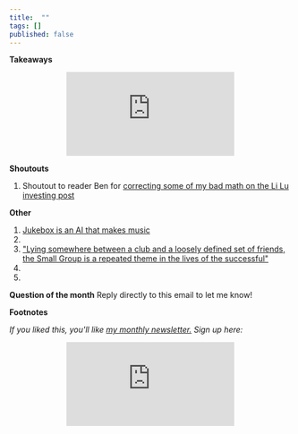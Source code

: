 ```yaml
---
title:  ""  
tags: []
published: false
---
```



**Takeaways**

<style>
      .iframe-container {
        overflow: hidden;        
        padding-top: 50%; <!-- Calculated from the aspect ration of the content (in case of 16:9 it is 9/16= 0.5625) -->
        position: relative;
      }
      .iframe-container iframe { 
         border: 0;
         height: 100%; <!-- Finally, width and height are set to 100% so the iframe takes up 100% of the containers space. -->
         left: 0;
         position: absolute;
         top: 0;
         width: 100%;
         display: block;
         margin: 0 auto; <!-- center image -->
      }
      <!-- 4x3 Aspect Ratio -->
      .iframe-container-4x3 {
        padding-top: 75%;
      }
</style> 

<div class="iframe-container-4x3">
  <p align="center"><iframe src="https://avoidboringpeople.substack.com/embed" frameborder="0" scrolling="no"> </iframe></p>
</div>


**Shoutouts**

1. Shoutout to reader Ben for [correcting some of my bad math on the Li Lu investing post](https://avoidboringpeople.substack.com/p/we-wanted-her-instead-we-got-tinder/comments "Li Lu")

**Other**

1. [Jukebox is an AI that makes music](https://openai.com/blog/jukebox/ "Juke")
2.  
3. ["Lying somewhere between a club and a loosely defined set of friends, the Small Group is a repeated theme in the lives of the successful"](https://jmulholland.com/small-group/ "small")
4.
5.

**Question of the month**
Reply directly to this email to let me know! 

**Footnotes**

*If you liked this, you'll like [my monthly newsletter.](https://avoidboringpeople.substack.com/ "ABP") Sign up here:*

<div class="iframe-container-4x3">
  <p align="center"><iframe src="https://avoidboringpeople.substack.com/embed" frameborder="0" scrolling="no"> </iframe></p>
</div>
